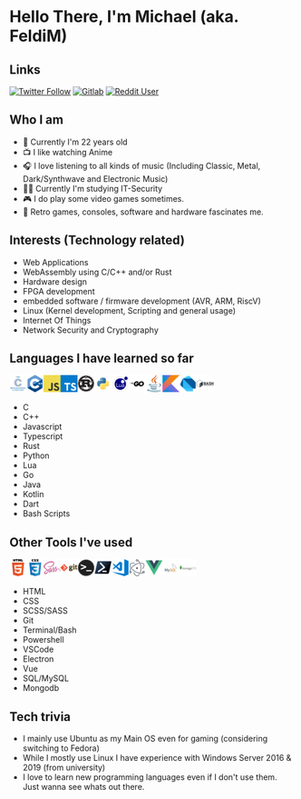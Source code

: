 # Hello There, I'm Michael (aka. FeldiM)

## Links
[![Twitter Follow](https://img.shields.io/twitter/follow/feldim2425?color=blue&logo=twitter&style=for-the-badge)](https://twitter.com/feldim2425)
[![Gitlab](https://img.shields.io/badge/Gitlab-feldim2425-orange?logo=gitlab&style=for-the-badge)](https://gitlab.com/feldim2425)
[![Reddit User](https://img.shields.io/reddit/user-karma/combined/feldim2425?label=u%2Ffeldim2425&logo=reddit&style=for-the-badge)](https://www.reddit.com/user/feldim2425)

## Who I am

* 🎂 Currently I'm 22 years old
* 📺 I like watching Anime
* 🎧 I love listening to all kinds of music (Including Classic, Metal, Dark/Synthwave and Electronic Music)
* 👨‍🎓 Currently I'm studying IT-Security
* 🎮 I do play some video games sometimes.
* 💾 Retro games, consoles, software and hardware fascinates me.

## Interests (Technology related)
* Web Applications
* WebAssembly using C/C++ and/or Rust
* Hardware design
* FPGA development
* embedded software / firmware development (AVR, ARM, RiscV)
* Linux (Kernel development, Scripting and general usage)
* Internet Of Things
* Network Security and Cryptography

## Languages I have learned so far
<img align="left" src="https://raw.githubusercontent.com/github/explore/master/topics/c/c.png" alt="C" width="30px"/>
<img align="left" src="https://raw.githubusercontent.com/github/explore/master/topics/cpp/cpp.png" alt="Cpp" width="30px"/>
<img align="left" src="https://raw.githubusercontent.com/github/explore/master/topics/javascript/javascript.png" alt="javascript" width="30px"/>
<img align="left" src="https://raw.githubusercontent.com/github/explore/master/topics/typescript/typescript.png" alt="typescript" width="30px"/>
<img align="left" src="https://raw.githubusercontent.com/github/explore/master/topics/rust/rust.png" alt="rust" width="30px"/>
<img align="left" src="https://raw.githubusercontent.com/github/explore/master/topics/python/python.png" alt="python" width="30px"/>
<img align="left" src="https://raw.githubusercontent.com/github/explore/master/topics/lua/lua.png" alt="lua" width="30px"/>
<img align="left" src="https://raw.githubusercontent.com/github/explore/master/topics/go/go.png" alt="go" width="30px"/>
<img align="left" src="https://raw.githubusercontent.com/github/explore/master/topics/java/java.png" alt="java" width="30px"/>
<img align="left" src="https://raw.githubusercontent.com/github/explore/master/topics/kotlin/kotlin.png" alt="kotlin" width="30px"/>
<img align="left" src="https://raw.githubusercontent.com/github/explore/master/topics/dart/dart.png" alt="dart" width="30px"/>
<img align="left" src="https://raw.githubusercontent.com/github/explore/master/topics/bash/bash.png" alt="bash" width="30px"/>

<br />
<br />

* C
* C++
* Javascript
* Typescript
* Rust
* Python
* Lua
* Go
* Java
* Kotlin
* Dart
* Bash Scripts

## Other Tools I've used

<img align="left" src="https://raw.githubusercontent.com/github/explore/master/topics/html/html.png" alt="html" width="30px"/>
<img align="left" src="https://raw.githubusercontent.com/github/explore/master/topics/css/css.png" alt="css" width="30px"/>
<img align="left" src="https://raw.githubusercontent.com/github/explore/master/topics/sass/sass.png" alt="sass" width="30px"/>
<img align="left" src="https://raw.githubusercontent.com/github/explore/master/topics/git/git.png" alt="git" width="30px"/>
<img align="left" src="https://raw.githubusercontent.com/github/explore/master/topics/terminal/terminal.png" alt="terminal" width="30px"/>
<img align="left" src="https://raw.githubusercontent.com/github/explore/master/topics/powershell/powershell.png" alt="powershell" width="30px"/>
<img align="left" src="https://raw.githubusercontent.com/github/explore/master/topics/visual-studio-code/visual-studio-code.png" alt="vscode" width="30px"/>
<img align="left" src="https://raw.githubusercontent.com/github/explore/master/topics/electron/electron.png" alt="electron" width="30px"/>
<img align="left" src="https://raw.githubusercontent.com/github/explore/master/topics/vue/vue.png" alt="vue" width="30px"/>
<img align="left" src="https://raw.githubusercontent.com/github/explore/master/topics/mysql/mysql.png" alt="mysql" width="30px"/>
<img align="left" src="https://raw.githubusercontent.com/github/explore/master/topics/mongodb/mongodb.png" alt="mongodb" width="30px"/>

<br />
<br />

* HTML
* CSS
* SCSS/SASS
* Git
* Terminal/Bash
* Powershell
* VSCode
* Electron
* Vue
* SQL/MySQL
* Mongodb


## Tech trivia
* I mainly use Ubuntu as my Main OS even for gaming (considering switching to Fedora)
* While I mostly use Linux I have experience with Windows Server 2016 & 2019 (from university)
* I love to learn new programming languages even if I don't use them. Just wanna see whats out there.
